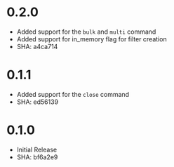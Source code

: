 # 0.2.0

 * Added support for the `bulk` and `multi` command
 * Added support for in_memory flag for filter creation
 * SHA: a4ca714

# 0.1.1

 * Added support for the `close` command
 * SHA: ed56139

# 0.1.0
 
 * Initial Release
 * SHA: bf6a2e9

